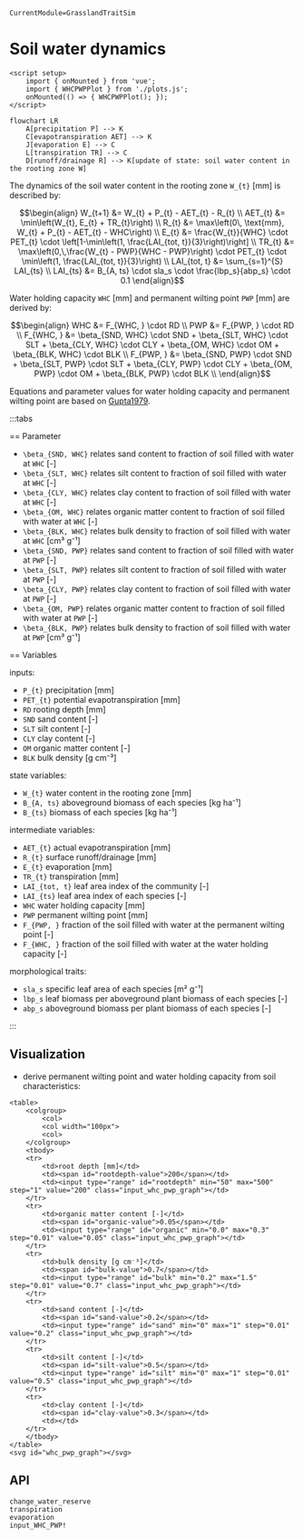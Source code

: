 ```@meta
CurrentModule=GrasslandTraitSim
```

# Soil water dynamics

```@raw html
<script setup>
    import { onMounted } from 'vue';
    import { WHCPWPPlot } from './plots.js';
    onMounted(() => { WHCPWPPlot(); });
</script>
```

```mermaid
flowchart LR
    A[precipitation P] --> K
    C[evapotranspiration AET] --> K
    J[evaporation E] --> C
    L[transpiration TR] --> C
    D[runoff/drainage R] --> K[update of state: soil water content in the rooting zone W]
```


The dynamics of the soil water content in the rooting zone ``W_{t}`` [mm] is described by:
```math
\begin{align}
W_{t+1} &= W_{t} + P_{t} - AET_{t} - R_{t} \\
AET_{t} &= \min\left(W_{t}, E_{t} + TR_{t}\right) \\
R_{t} &= \max\left(0\, \text{mm}, W_{t} + P_{t} - AET_{t} - WHC\right) \\
E_{t} &= \frac{W_{t}}{WHC} \cdot PET_{t} \cdot \left[1-\min\left(1, \frac{LAI_{tot, t}}{3}\right)\right] \\
TR_{t} &= 
    \max\left(0,\,\frac{W_{t} - PWP}{WHC - PWP}\right) \cdot 
    PET_{t} \cdot
    \min\left(1, \frac{LAI_{tot, t}}{3}\right)  \\
LAI_{tot, t} &= \sum_{s=1}^{S} LAI_{ts} \\
LAI_{ts} &= B_{A, ts} \cdot sla_s \cdot \frac{lbp_s}{abp_s} \cdot 0.1
\end{align}
```

Water holding capacity ``WHC`` [mm] and permanent wilting point ``PWP`` [mm] are derived by:
```math
\begin{align}
WHC &= F_{WHC, } \cdot RD \\
PWP &= F_{PWP, } \cdot RD \\
F_{WHC, } &= \beta_{SND, WHC} \cdot SND + 
                    \beta_{SLT, WHC} \cdot SLT + 
                    \beta_{CLY, WHC} \cdot CLY +  
                    \beta_{OM, WHC} \cdot OM +
                    \beta_{BLK, WHC} \cdot BLK \\

F_{PWP, } &= \beta_{SND, PWP} \cdot SND + 
                    \beta_{SLT, PWP} \cdot SLT + 
                    \beta_{CLY, PWP} \cdot CLY + 
                    \beta_{OM, PWP} \cdot OM +
                    \beta_{BLK, PWP} \cdot BLK \\
\end{align}
```

Equations and parameter values for water holding capacity and permanent wilting point are based on [Gupta1979](@citet).

:::tabs

== Parameter

- ``\beta_{SND, WHC}`` relates sand content to fraction of soil filled with water at ``WHC`` [-]
- ``\beta_{SLT, WHC}`` relates silt content to fraction of soil filled with water at ``WHC`` [-]
- ``\beta_{CLY, WHC}`` relates clay content to fraction of soil filled with water at ``WHC`` [-]
- ``\beta_{OM, WHC}`` relates organic matter content to fraction of soil filled with water at ``WHC`` [-]
- ``\beta_{BLK, WHC}`` relates bulk density to fraction of soil filled with water at ``WHC`` [cm³ g⁻¹]
- ``\beta_{SND, PWP}`` relates sand content to fraction of soil filled with water at ``PWP`` [-]
- ``\beta_{SLT, PWP}`` relates silt content to fraction of soil filled with water at ``PWP`` [-]
- ``\beta_{CLY, PWP}`` relates clay content to fraction of soil filled with water at ``PWP`` [-]
- ``\beta_{OM, PWP}`` relates organic matter content to fraction of soil filled with water at ``PWP`` [-]
- ``\beta_{BLK, PWP}`` relates bulk density to fraction of soil filled with water at ``PWP`` [cm³ g⁻¹]


== Variables

inputs:
- ``P_{t}`` precipitation [mm]
- ``PET_{t}`` potential evapotranspiration [mm]
- ``RD`` rooting depth [mm]
- ``SND`` sand content [-]
- ``SLT`` silt content [-]
- ``CLY`` clay content [-]
- ``OM`` organic matter content [-]
- ``BLK`` bulk density [g cm⁻³]

state variables:
- ``W_{t}`` water content in the rooting zone [mm]
- ``B_{A, ts}`` aboveground biomass of each species [kg ha⁻¹]
- ``B_{ts}`` biomass of each species [kg ha⁻¹]

intermediate variables:
- ``AET_{t}`` actual evapotranspiration [mm]
- ``R_{t}`` surface runoff/drainage [mm]
- ``E_{t}`` evaporation [mm]
- ``TR_{t}`` transpiration [mm]
- ``LAI_{tot, t}`` leaf area index of the community [-]
- ``LAI_{ts}`` leaf area index of each species [-]
- ``WHC`` water holding capacity [mm] 
- ``PWP`` permanent wilting point [mm]
- ``F_{PWP, }`` fraction of the soil filled with water at the permanent wilting point [-]
- ``F_{WHC, }`` fraction of the soil filled with water at the water holding capacity [-]

morphological traits:
- ``sla_s`` specific leaf area of each species [m² g⁻¹]
- ``lbp_s`` leaf biomass per aboveground plant biomass of each species [-]
- ``abp_s`` aboveground biomass per plant biomass of each species [-]

:::

## Visualization

- derive permanent wilting point and water holding capacity from soil characteristics:

```@raw html
<table>
    <colgroup>
        <col>
        <col width="100px">
        <col>
    </colgroup>
    <tbody>
    <tr>
        <td>root depth [mm]</td>
        <td><span id="rootdepth-value">200</span></td>
        <td><input type="range" id="rootdepth" min="50" max="500" step="1" value="200" class="input_whc_pwp_graph"></td>
    </tr>
    <tr>
        <td>organic matter content [-]</td>
        <td><span id="organic-value">0.05</span></td>
        <td><input type="range" id="organic" min="0.0" max="0.3" step="0.01" value="0.05" class="input_whc_pwp_graph"></td>
    </tr>
    <tr>
        <td>bulk density [g cm⁻³]</td>
        <td><span id="bulk-value">0.7</span></td>
        <td><input type="range" id="bulk" min="0.2" max="1.5" step="0.01" value="0.7" class="input_whc_pwp_graph"></td>
    </tr>
    <tr>
        <td>sand content [-]</td>
        <td><span id="sand-value">0.2</span></td>
        <td><input type="range" id="sand" min="0" max="1" step="0.01" value="0.2" class="input_whc_pwp_graph"></td>
    </tr>
    <tr>
        <td>silt content [-]</td>
        <td><span id="silt-value">0.5</span></td>
        <td><input type="range" id="silt" min="0" max="1" step="0.01" value="0.5" class="input_whc_pwp_graph"></td>
    </tr>
    <tr>
        <td>clay content [-]</td>
        <td><span id="clay-value">0.3</span></td>
        <td></td>
    </tr>
    </tbody>
</table>
<svg id="whc_pwp_graph"></svg>
```

## API

```@docs
change_water_reserve
transpiration
evaporation
input_WHC_PWP!
```

